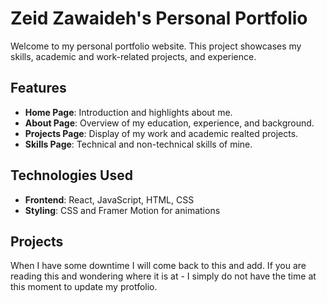 # Zeid Zawaideh's Personal Portfolio

Welcome to my personal portfolio website. This project showcases my skills, academic and work-related projects, and experience.

## Features

- **Home Page**: Introduction and highlights about me.
- **About Page**: Overview of my education, experience, and background.
- **Projects Page**: Display of my work and academic realted projects.
- **Skills Page**: Technical and non-technical skills of mine.

## Technologies Used

- **Frontend**: React, JavaScript, HTML, CSS
- **Styling**: CSS and Framer Motion for animations

## Projects

When I have some downtime I will come back to this and add. If you are reading this and wondering where it is at - I simply do not have the time at this moment to update my protfolio. 


